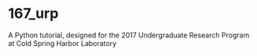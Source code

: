 # 167_urp
A Python tutorial, designed for the 2017 Undergraduate Research Program at Cold Spring Harbor Laboratory
